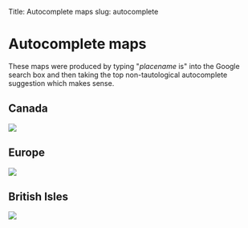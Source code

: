 Title: Autocomplete maps
slug: autocomplete

# Autocomplete maps

These maps were produced by typing "*placename* is" into the Google
search box and then taking the top non-tautological autocomplete
suggestion which makes sense.

Canada
------

<a href="/images/O_Autocompleted_Canada.svg"><img src="/images/O_Autocompleted_Canada.png" /></a>

Europe
------

<a href="/images/Autocempleted_Europe.svg"><img src="/images/Autocompleted_Europe.png" /></a>


British Isles
-------------

<a href="/images/Autocompleted_British_Isles.svg"><img src="/images/Autocompleted_British_Isles.png" /></a>

